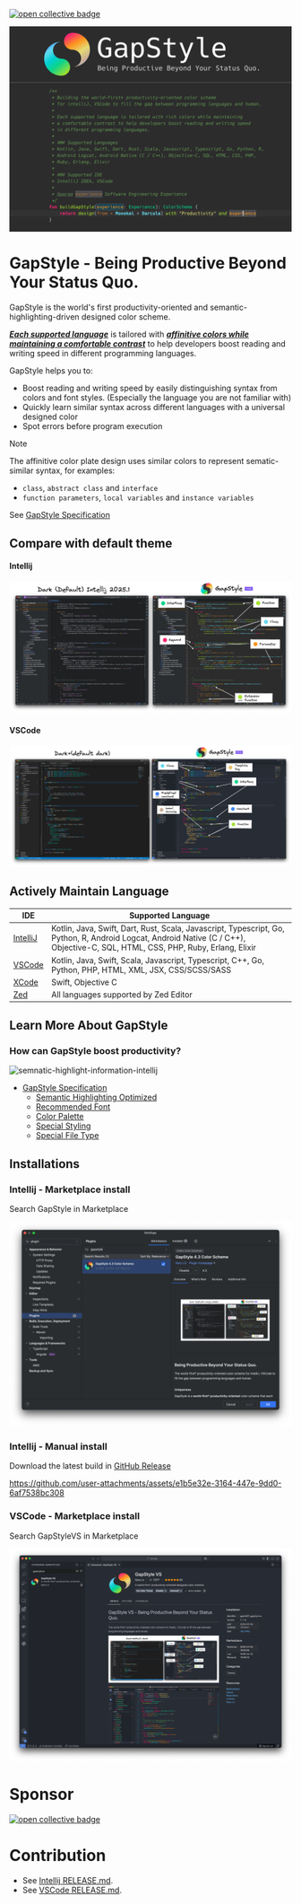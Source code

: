 <a href="https://opencollective.com/gapstyle" target="_blank"><img alt="open collective badge" src="https://opencollective.com/gapstyle/tiers/badge.svg?label=Backer&color=brightgreen" /></a>

<p align="center">
  <img align="center" src="github-gapstyle-cover-logo.png"/>
  <img align="center" src="github-gapstyle-cover-content.png"/>
</p>

# GapStyle - Being Productive Beyond Your Status Quo.

GapStyle is the world's first productivity-oriented and semantic-highlighting-driven designed color
scheme.

**_[Each supported language](#actively-maintain-language)_** is tailored with
**_[affinitive colors while maintaining a comfortable contrast](#gapstyle-specification)_** to help developers boost reading
and writing speed in different programming languages.

GapStyle helps you to:

- Boost reading and writing speed by easily distinguishing syntax from colors and font styles. (Especially the language
  you are not familiar with)
- Quickly learn similar syntax across different languages with a universal designed color
- Spot errors before program execution

> [!NOTE]  
> The affinitive color plate design uses similar colors to represent sematic-similar syntax, for examples:
>  - `class`, `abstract class` and `interface`
>  - `function parameters`, `local variables` and `instance variables`
>
> See [GapStyle Specification](https://github.com/gaplo917/GapStyle/tree/master/spec#color-palette)

## Compare with default theme

#### Intellij

![intellij](preview/GapStyleIntellij.png)

#### VSCode

![intellij](preview/GapStyleVS.png)

## Actively Maintain Language

| IDE                                                                   | Supported Language                                                                                                                                                              |
| --------------------------------------------------------------------- | ------------------------------------------------------------------------------------------------------------------------------------------------------------------------------- |
| [IntelliJ](https://github.com/gaplo917/GapStyle/tree/master/intellij) | Kotlin, Java, Swift, Dart, Rust, Scala, Javascript, Typescript, Go, Python, R, Android Logcat, Android Native (C / C++), Objective-C, SQL, HTML, CSS, PHP, Ruby, Erlang, Elixir |
| [VSCode](https://github.com/gaplo917/GapStyle/tree/master/vscode)     | Kotlin, Java, Swift, Scala, Javascript, Typescript, C++, Go, Python, PHP, HTML, XML, JSX, CSS/SCSS/SASS                                                                         |
| [XCode](https://github.com/gaplo917/GapStyle/tree/master/xcode)       | Swift, Objective C                                                                                                                                                              |
| [Zed](https://github.com/gaplo917/GapStyle/tree/master/zed)           | All languages supported by Zed Editor                                                                                                                                           |

## Learn More About GapStyle

### How can GapStyle boost productivity?

![semnatic-highlight-information-intellij](preview/semnatic-highlight-information-intellij.gif)

- [GapStyle Specification](spec/README.md#gapstyle-specification)
  - [Semantic Highlighting Optimized](spec/README.md#semantic-highlighting-optimized)
  - [Recommended Font](spec/README.md#recommended-font)
  - [Color Palette](spec/README.md#color-palette)
  - [Special Styling](spec/README.md#special-styling)
  - [Special File Type](spec/README.md#special-file-type)

## Installations

### Intellij - Marketplace install

Search GapStyle in Marketplace

![marketplace install](preview/marketplace-install-intellij.png)

### Intellij - Manual install

Download the latest build in [GitHub Release](https://github.com/gaplo917/GapStyle/releases)

https://github.com/user-attachments/assets/e1b5e32e-3164-447e-9dd0-6af7538bc308


### VSCode - Marketplace install

Search GapStyleVS in Marketplace

![marketplace vs install](preview/markplace-gapstylevs.png)

# Sponsor
<a href="https://opencollective.com/gapstyle/contribute/backer-37397/checkout" target="_blank"><img alt="open collective badge" src="https://opencollective.com/gapstyle/tiers/backer.svg?avatarHeight=96" /></a>


# Contribution

- See [Intellij RELEASE.md](intellij/RELEASE.md).
- See [VSCode RELEASE.md](vscode/RELEASE.md).
